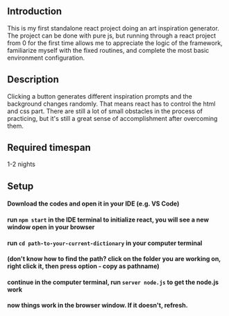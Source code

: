 ## Introduction

This is my first standalone react project doing an art inspiration generator. The project can be done with pure js, but running through a react project from 0 for the first time allows me to appreciate the logic of the framework, familiarize myself with the fixed routines, and complete the most basic environment configuration.

## Description

Clicking a button generates different inspiration prompts and the background changes randomly. That means react has to control the html and css part. There are still a lot of small obstacles in the process of practicing, but it's still a great sense of accomplishment after overcoming them.

## Required timespan

1-2 nights

## Setup

#### Download the codes and open it in your IDE (e.g. VS Code)
#### run `npm start` in the IDE terminal to initialize react, you will see a new window open in your browser
#### run `cd path-to-your-current-dictionary` in your computer terminal
#### (don't know how to find the path? click on the folder you are working on, right click it, then press option - copy as pathname)
#### continue in the computer terminal, run `server node.js` to get the node.js work
#### now things work in the browser window. If it doesn't, refresh.
